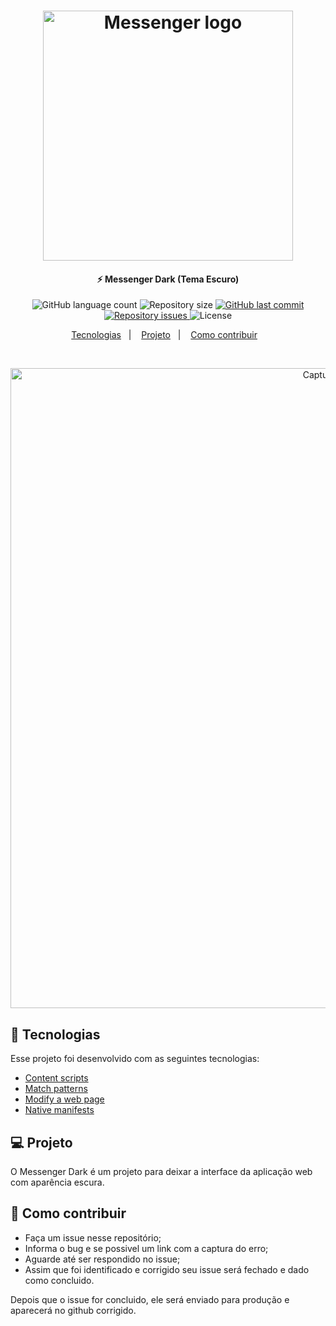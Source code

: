 <h1 align="center">
    <img alt="Messenger logo" src="https://i.imgur.com/ZQ45UYZ.jpg" width="400px" />
</h1>

<h4 align="center">
  ⚡ Messenger Dark (Tema Escuro)
</h4>
<p align="center">
  <img alt="GitHub language count" src="https://img.shields.io/github/languages/count/johnendz/Firefox-Extension-Messenger-Dark">

  <img alt="Repository size" src="https://img.shields.io/github/repo-size/johnendz/Firefox-Extension-Messenger-Dark">
  
  <a href="https://github.com/johnendz/Firefox-Extension-Messenger-Dark/commits/master">
    <img alt="GitHub last commit" src="https://img.shields.io/github/last-commit/johnendz/Firefox-Extension-Messenger-Dark">
  </a>

  <a href="https://github.com/johnendz/Firefox-Extension-Messenger-Dark/issues">
    <img alt="Repository issues" src="https://img.shields.io/github/issues/johnendz/Firefox-Extension-Messenger-Dark">
  </a>

  <img alt="License" src="https://img.shields.io/badge/license-MIT-brightgreen">
</p>

<p align="center">
  <a href="#rocket-tecnologias">Tecnologias</a>&nbsp;&nbsp;&nbsp;|&nbsp;&nbsp;&nbsp;
  <a href="#-projeto">Projeto</a>&nbsp;&nbsp;&nbsp;|&nbsp;&nbsp;&nbsp;
  <a href="#-como-contribuir">Como contribuir</a>&nbsp;&nbsp;&nbsp;
</p>

<br>

<p align="center">
  <img alt="Captura de Tela" width="1024" src="https://addons.cdn.mozilla.net/user-media/previews/full/233/233892.png?modified=1584282597">
</p>

## :rocket: Tecnologias

Esse projeto foi desenvolvido com as seguintes tecnologias:

- [Content scripts](https://developer.mozilla.org/en-US/docs/Mozilla/Add-ons/WebExtensions/Content_scripts)
- [Match patterns](https://developer.mozilla.org/en-US/docs/Mozilla/Add-ons/WebExtensions/Match_patterns)
- [Modify a web page](https://developer.mozilla.org/en-US/docs/Mozilla/Add-ons/WebExtensions/Modify_a_web_page)
- [Native manifests](https://developer.mozilla.org/en-US/docs/Mozilla/Add-ons/WebExtensions/Native_manifests)

## 💻 Projeto

O Messenger Dark é um projeto para deixar a interface da aplicação web com aparência escura.

## 🤔 Como contribuir

- Faça um issue nesse repositório;
- Informa o bug e se possivel um link com a captura do erro;
- Aguarde até ser respondido no issue;
- Assim que foi identificado e corrigido seu issue será fechado e dado como concluido.

Depois que o issue for concluido, ele será enviado para produção e aparecerá no github corrigido.
